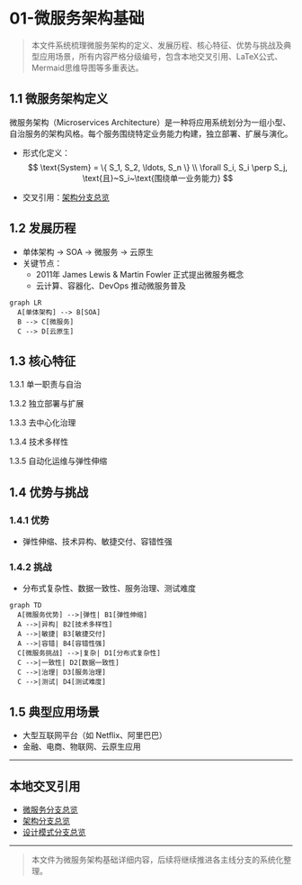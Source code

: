 # 01-微服务架构基础

> 本文件系统梳理微服务架构的定义、发展历程、核心特征、优势与挑战及典型应用场景，所有内容严格分级编号，包含本地交叉引用、LaTeX公式、Mermaid思维导图等多重表达。

## 1.1 微服务架构定义

微服务架构（Microservices Architecture）是一种将应用系统划分为一组小型、自治服务的架构风格。每个服务围绕特定业务能力构建，独立部署、扩展与演化。

- 形式化定义：
  $$
  \text{System} = \{ S_1, S_2, \ldots, S_n \} \\
  \forall S_i, S_i \perp S_j, \text{且}~S_i~\text{围绕单一业务能力}
  $$

- 交叉引用：[架构分支总览](../Architecture/00-Overview.md)

## 1.2 发展历程

- 单体架构 → SOA → 微服务 → 云原生
- 关键节点：
  - 2011年 James Lewis & Martin Fowler 正式提出微服务概念
  - 云计算、容器化、DevOps 推动微服务普及

```mermaid
graph LR
  A[单体架构] --> B[SOA]
  B --> C[微服务]
  C --> D[云原生]
```

## 1.3 核心特征

1.3.1 单一职责与自治

1.3.2 独立部署与扩展

1.3.3 去中心化治理

1.3.4 技术多样性

1.3.5 自动化运维与弹性伸缩

## 1.4 优势与挑战

### 1.4.1 优势

- 弹性伸缩、技术异构、敏捷交付、容错性强

### 1.4.2 挑战

- 分布式复杂性、数据一致性、服务治理、测试难度

```mermaid
graph TD
  A[微服务优势] -->|弹性| B1[弹性伸缩]
  A -->|异构| B2[技术多样性]
  A -->|敏捷| B3[敏捷交付]
  A -->|容错| B4[容错性强]
  C[微服务挑战] -->|复杂| D1[分布式复杂性]
  C -->|一致性| D2[数据一致性]
  C -->|治理| D3[服务治理]
  C -->|测试| D4[测试难度]
```

## 1.5 典型应用场景

- 大型互联网平台（如 Netflix、阿里巴巴）
- 金融、电商、物联网、云原生应用

---

## 本地交叉引用

- [微服务分支总览](./00-Overview.md)
- [架构分支总览](../Architecture/00-Overview.md)
- [设计模式分支总览](../DesignPattern/00-Overview.md)

---

> 本文件为微服务架构基础详细内容，后续将继续推进各主线分支的系统化整理。
